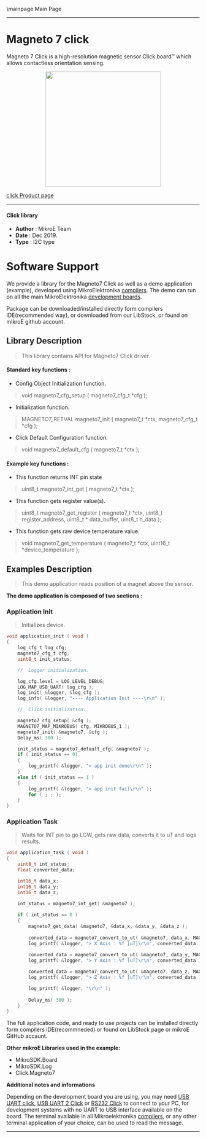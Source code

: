 \mainpage Main Page
 
 

---
# Magneto 7 click

Magneto 7 Click is a high-resolution magnetic sensor Click board™ which allows contactless orientation sensing.

<p align="center">
  <img src="https://download.mikroe.com/images/click_for_ide/magneto7_click.png" height=300px>
</p>

[click Product page](https://www.mikroe.com/magneto-7-click)

---


#### Click library 

- **Author**        : MikroE Team
- **Date**          : Dec 2019.
- **Type**          : I2C type


# Software Support

We provide a library for the Magneto7 Click 
as well as a demo application (example), developed using MikroElektronika 
[compilers](https://shop.mikroe.com/compilers). 
The demo can run on all the main MikroElektronika [development boards](https://shop.mikroe.com/development-boards).

Package can be downloaded/installed directly form compilers IDE(recommended way), or downloaded from our LibStock, or found on mikroE github account. 

## Library Description

> This library contains API for Magneto7 Click driver.

#### Standard key functions :

- Config Object Initialization function.
> void magneto7_cfg_setup ( magneto7_cfg_t *cfg ); 
 
- Initialization function.
> MAGNETO7_RETVAL magneto7_init ( magneto7_t *ctx, magneto7_cfg_t *cfg );

- Click Default Configuration function.
> void magneto7_default_cfg ( magneto7_t *ctx );


#### Example key functions :

- This function returns INT pin state
> uint8_t magneto7_int_get ( magneto7_t *ctx );
 
- This function gets register value(s).
> uint8_t magneto7_get_register ( magneto7_t *ctx, uint8_t register_address, uint8_t * data_buffer, uint8_t n_data );

- This function gets raw device temperature value.
> void magneto7_get_temperature ( magneto7_t *ctx, uint16_t *device_temperature );

## Examples Description

> This demo application reads position of a magnet above the sensor.

**The demo application is composed of two sections :**

### Application Init 

> Initializes device.

```c
void application_init ( void )
{
    log_cfg_t log_cfg;
    magneto7_cfg_t cfg;
    uint8_t init_status;

    //  Logger initialization.

    log_cfg.level = LOG_LEVEL_DEBUG;
    LOG_MAP_USB_UART( log_cfg );
    log_init( &logger, &log_cfg );
    log_info( &logger, "---- Application Init ----\r\n" );

    //  Click initialization.

    magneto7_cfg_setup( &cfg );
    MAGNETO7_MAP_MIKROBUS( cfg, MIKROBUS_1 );
    magneto7_init( &magneto7, &cfg );
    Delay_ms( 300 );

    init_status = magneto7_default_cfg( &magneto7 );
    if ( init_status == 0)
    {
        log_printf( &logger, "> app init done\r\n" );
    }
    else if ( init_status == 1 )
    {
        log_printf( &logger, "> app init fail\r\n" );
        for ( ; ; );
    }
}
```

### Application Task

> Waits for INT pin to go LOW, gets raw data, converts it to uT and logs results.

```c
void application_task ( void )
{
    uint8_t int_status;
    float converted_data;

    int16_t data_x;
    int16_t data_y;
    int16_t data_z;

    int_status = magneto7_int_get( &magneto7 );
    
    if ( int_status == 0 )
    {
        magneto7_get_data( &magneto7, &data_x, &data_y, &data_z );
        
        converted_data = magneto7_convert_to_ut( &magneto7, data_x, MAGNETO7_SENSOR_RES_14_BIT );
        log_printf( &logger, "> X Axis : %f [uT]\r\n", converted_data );
        
        converted_data = magneto7_convert_to_ut( &magneto7, data_y, MAGNETO7_SENSOR_RES_14_BIT );
        log_printf( &logger, "> Y Axis : %f [uT]\r\n", converted_data );

        converted_data = magneto7_convert_to_ut( &magneto7, data_z, MAGNETO7_SENSOR_RES_14_BIT );
        log_printf( &logger, "> Z Axis : %f [uT]\r\n", converted_data );

        log_printf( &logger, "\r\n" );
        
        Delay_ms( 300 );
    }
}
```

The full application code, and ready to use projects can be  installed directly form compilers IDE(recommneded) or found on LibStock page or mikroE GitHub accaunt.

**Other mikroE Libraries used in the example:** 

- MikroSDK.Board
- MikroSDK.Log
- Click.Magneto7

**Additional notes and informations**

Depending on the development board you are using, you may need 
[USB UART click](https://shop.mikroe.com/usb-uart-click), 
[USB UART 2 Click](https://shop.mikroe.com/usb-uart-2-click) or 
[RS232 Click](https://shop.mikroe.com/rs232-click) to connect to your PC, for 
development systems with no UART to USB interface available on the board. The 
terminal available in all Mikroelektronika 
[compilers](https://shop.mikroe.com/compilers), or any other terminal application 
of your choice, can be used to read the message.



---
